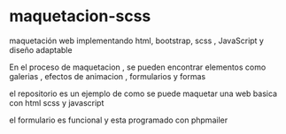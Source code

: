 # maquetacion-scss
maquetación web implementando html, bootstrap, scss , JavaScript y diseño adaptable 

En el proceso de maquetacion , se pueden encontrar elementos como galerias , efectos de animacion , formularios y formas 

el repositorio es un ejemplo de como se puede maquetar una web basica con html scss y javascript 

el formulario es funcional y esta programado con phpmailer 
